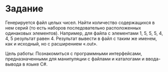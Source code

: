 # Задание
Генерируется файл целых чисел. Найти количество содержащихся в нем серий (то есть наборов последовательно расположенных одинаковых элементов). Например, для файла с элементами 1, 5, 5, 5, 4, 4, 5 результат равен 4. Результат вывести в файл с таким же именем, как и исходный, но с расширением «.out».

Цель работы: Познакомиться с программными интерфейсами, предназначенными для манипуляции с файлами и каталогами и ввода-вывода в языке C#.
